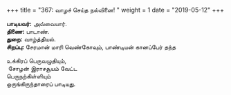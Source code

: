 ﻿+++
title = "367: வாழச் செய்த நல்வினை!  "
weight = 1
date = "2019-05-12"
+++

**பாடியவர்:** அவ்வையார்.  
**திணை:** பாடாண்.  
**துறை:** வாழ்த்தியல்.  
**சிறப்பு:** சேரமான் மாரி வெண்கோவும், பாண்டியன் கானப்பேர் தந்த  
  
உக்கிரப் பெருவழுதியும்,  
 சோழன் இராசசூயம் வேட்ட  
பெருநற்கிள்ளியும்  
ஒருங்கிருந்தாரைப் பாடியது.  
